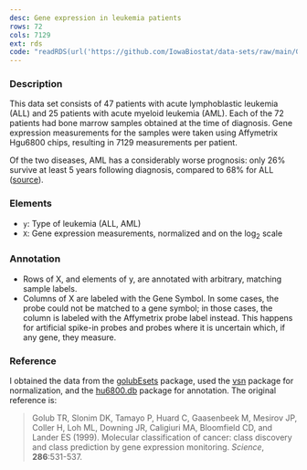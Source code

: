 ```yaml
---
desc: Gene expression in leukemia patients
rows: 72
cols: 7129
ext: rds
code: "readRDS(url('https://github.com/IowaBiostat/data-sets/raw/main/Gode2011/Gode2011.rds'))"
---
```


### Description

This data set consists of 47 patients with acute lymphoblastic leukemia (ALL) and 25 patients with acute myeloid leukemia (AML). Each of the 72 patients had bone marrow samples obtained at the time of diagnosis.  Gene expression measurements for the samples were taken using Affymetrix Hgu6800 chips, resulting in 7129 measurements per patient.

Of the two diseases, AML has a considerably worse prognosis: only 26% survive at least 5 years following diagnosis, compared to 68% for ALL ([source](http://seer.cancer.gov)).

### Elements

* `y`: Type of leukemia (ALL, AML)
* `X`: Gene expression measurements, normalized and on the log<sub>2</sub> scale

### Annotation

* Rows of X, and elements of y, are annotated with arbitrary, matching sample labels.
* Columns of X are labeled with the Gene Symbol.  In some cases, the probe could not be matched to a gene symbol; in those cases, the column is labeled with the Affymetrix probe label instead.  This happens for artificial spike-in probes and probes where it is uncertain which, if any gene, they measure.

### Reference

I obtained the data from the [golubEsets](https://www.bioconductor.org/packages/golubEsets) package, used the [vsn](http://bioconductor.org/packages/vsn) package for normalization, and the [hu6800.db](https://bioconductor.org/packages/hu6800.db/) package for annotation.  The original reference is:

> Golub TR, Slonim DK, Tamayo P, Huard C, Gaasenbeek M, Mesirov JP, Coller H, Loh ML, Downing JR, Caligiuri MA, Bloomfield CD, and Lander ES (1999).  Molecular classification of cancer: class discovery and class prediction by gene expression monitoring.  *Science*, **286**:531-537.
